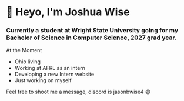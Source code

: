 # 👋 Heyo, I'm Joshua Wise

### Currently a student at Wright State University going for my Bachelor of Science in Computer Science, 2027 grad year.

At the Moment
- Ohio living
- Working at AFRL as an intern
- Developing a new Intern website
- Just working on myself

Feel free to shoot me a message, discord is jasonbwise4 😄
